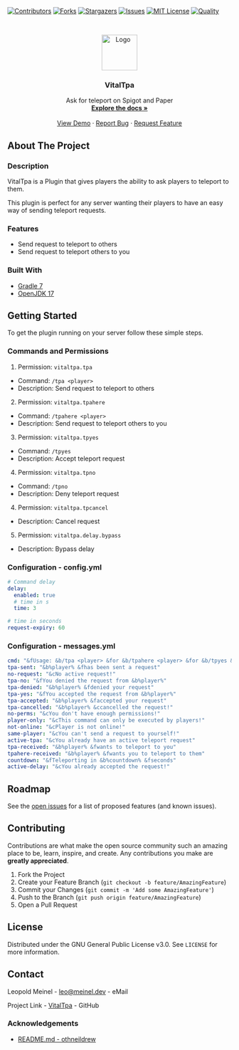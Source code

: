 <!-- PROJECT SHIELDS -->

[![Contributors][contributors-shield]][contributors-url]
[![Forks][forks-shield]][forks-url]
[![Stargazers][stars-shield]][stars-url]
[![Issues][issues-shield]][issues-url]
[![MIT License][license-shield]][license-url]
[![Quality][quality-shield]][quality-url]

<!-- PROJECT LOGO -->
<!--suppress ALL -->
<br />
<p align="center">
  <a href="https://github.com/LeoMeinel/vitaltpa">
    <img src="images/logo.png" alt="Logo" width="80" height="80">
  </a>

<h3 align="center">VitalTpa</h3>

  <p align="center">
    Ask for teleport on Spigot and Paper
    <br />
    <a href="https://github.com/LeoMeinel/vitaltpa"><strong>Explore the docs »</strong></a>
    <br />
    <br />
    <a href="https://github.com/LeoMeinel/vitaltpa">View Demo</a>
    ·
    <a href="https://github.com/LeoMeinel/vitaltpa/issues">Report Bug</a>
    ·
    <a href="https://github.com/LeoMeinel/vitaltpa/issues">Request Feature</a>
  </p>

<!-- ABOUT THE PROJECT -->

## About The Project

### Description

VitalTpa is a Plugin that gives players the ability to ask players to teleport to them.

This plugin is perfect for any server wanting their players to have an easy way of sending teleport requests.

### Features

- Send request to teleport to others
- Send request to teleport others to you

### Built With

- [Gradle 7](https://docs.gradle.org/7.5.1/release-notes.html)
- [OpenJDK 17](https://openjdk.java.net/projects/jdk/17/)

<!-- GETTING STARTED -->

## Getting Started

To get the plugin running on your server follow these simple steps.

### Commands and Permissions

1. Permission: `vitaltpa.tpa`

- Command: `/tpa <player>`
- Description: Send request to teleport to others

2. Permission: `vitaltpa.tpahere`

- Command: `/tpahere <player>`
- Description: Send request to teleport others to you

3. Permission: `vitaltpa.tpyes`

- Command: `/tpyes`
- Description: Accept teleport request

4. Permission: `vitaltpa.tpno`

- Command: `/tpno`
- Description: Deny teleport request

4. Permission: `vitaltpa.tpcancel`

- Description: Cancel request

5. Permission: `vitaltpa.delay.bypass`

- Description: Bypass delay

### Configuration - config.yml

```yaml
# Command delay
delay:
  enabled: true
  # time in s
  time: 3

# time in seconds
request-expiry: 60
```

### Configuration - messages.yml

```yaml
cmd: "&fUsage: &b/tpa <player> &for &b/tpahere <player> &for &b/tpyes &for &b/tpno"
tpa-sent: "&b%player% &fhas been sent a request"
no-request: "&cNo active request!"
tpa-no: "&fYou denied the request from &b%player%"
tpa-denied: "&b%player% &fdenied your request"
tpa-yes: "&fYou accepted the request from &b%player%"
tpa-accepted: "&b%player% &faccepted your request"
tpa-cancelled: "&b%player% &ccancelled the request!"
no-perms: "&cYou don't have enough permissions!"
player-only: "&cThis command can only be executed by players!"
not-online: "&cPlayer is not online!"
same-player: "&cYou can't send a request to yourself!"
active-tpa: "&cYou already have an active teleport request"
tpa-received: "&b%player% &fwants to teleport to you"
tpahere-received: "&b%player% &fwants you to teleport to them"
countdown: "&fTeleporting in &b%countdown% &fseconds"
active-delay: "&cYou already accepted the request!"
```

<!-- ROADMAP -->

## Roadmap

See the [open issues](https://github.com/LeoMeinel/vitaltpa/issues) for a list of proposed features (and known
issues).

<!-- CONTRIBUTING -->

## Contributing

Contributions are what make the open source community such an amazing place to be, learn, inspire, and create. Any
contributions you make are **greatly appreciated**.

1. Fork the Project
2. Create your Feature Branch (`git checkout -b feature/AmazingFeature`)
3. Commit your Changes (`git commit -m 'Add some AmazingFeature'`)
4. Push to the Branch (`git push origin feature/AmazingFeature`)
5. Open a Pull Request

<!-- LICENSE -->

## License

Distributed under the GNU General Public License v3.0. See `LICENSE` for more information.

<!-- CONTACT -->

## Contact

Leopold Meinel - [leo@meinel.dev](mailto:leo@meinel.dev) - eMail

Project Link - [VitalTpa](https://github.com/LeoMeinel/vitaltpa) - GitHub

<!-- ACKNOWLEDGEMENTS -->

### Acknowledgements

- [README.md - othneildrew](https://github.com/othneildrew/Best-README-Template)

<!-- MARKDOWN LINKS & IMAGES -->

[contributors-shield]: https://img.shields.io/github/contributors-anon/LeoMeinel/vitaltpa?style=for-the-badge
[contributors-url]: https://github.com/LeoMeinel/vitaltpa/graphs/contributors
[forks-shield]: https://img.shields.io/github/forks/LeoMeinel/vitaltpa?label=Forks&style=for-the-badge
[forks-url]: https://github.com/LeoMeinel/vitaltpa/network/members
[stars-shield]: https://img.shields.io/github/stars/LeoMeinel/vitaltpa?style=for-the-badge
[stars-url]: https://github.com/LeoMeinel/vitaltpa/stargazers
[issues-shield]: https://img.shields.io/github/issues/LeoMeinel/vitaltpa?style=for-the-badge
[issues-url]: https://github.com/LeoMeinel/vitaltpa/issues
[license-shield]: https://img.shields.io/github/license/LeoMeinel/vitaltpa?style=for-the-badge
[license-url]: https://github.com/LeoMeinel/vitaltpa/blob/main/LICENSE
[quality-shield]: https://img.shields.io/codefactor/grade/github/LeoMeinel/vitaltpa?style=for-the-badge
[quality-url]: https://www.codefactor.io/repository/github/LeoMeinel/vitaltpa
